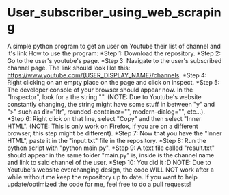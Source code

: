 # User_subscriber_using_web_scraping
 A simple python program to get an user on Youtube their list of channel and it's link
 How to use the program:
 *Step 1: Download the repository.
 *Step 2: Go to the user's youtube's page.
 *Step 3: Navigate to the user's subscribed channel page. The link should look like this: https://www.youtube.com/{USER_DISPLAY_NAME}/channels.
 *Step 4: Right clicking on an empty place on the page and click on inspect.
 *Step 5: The developer console of your browser should appear now. In the "Inspector", look for a the string "<body>".
  (NOTE: Due to Youtube's website constantly changing, the string might have some stuff in between "y" and ">" such as dir="ltr", rounded-container="", modern-dialog="", etc...).
 *Step 6: Right click on that line, select "Copy" and then select "Inner HTML".
  (NOTE: This is only work on Firefox, if you are on a different browser, this step might be different).
 *Step 7: Now that you have the "Inner HTML", paste it in the "input.txt" file in the repository.
 *Step 8: Run the python script with "python main.py".
 *Step 9: A text file called "result.txt" should appear in the same folder "main.py" is, inside is the channel name and link to said channel of the user.
 *Step 10: You did it :D
 NOTE: Due to Youtube's website everchanging design, the code WILL NOT work after a while without me keep the repository up to date. If you want to help update/optimized the code for me, feel free to do a pull requests!
